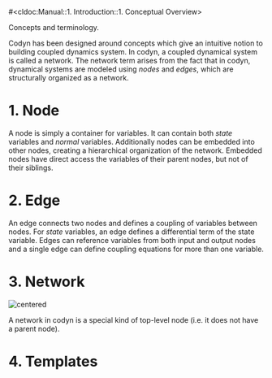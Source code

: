 #<cldoc:Manual::1. Introduction::1. Conceptual Overview>

Concepts and terminology.

Codyn has been designed around concepts which give an intuitive notion to
building coupled dynamics system. In codyn, a coupled dynamical system is called a
network. The network term arises from the fact that in codyn, dynamical systems
are modeled using *nodes* and *edges*, which are structurally organized as
a network.

# 1. Node
A node is simply a container for variables. It can contain both *state*
variables and *normal* variables. Additionally nodes can be embedded into other nodes,
creating a hierarchical organization of the network. Embedded nodes have
direct access the variables of their parent nodes, but not of their siblings.

# 2. Edge
An edge connects two nodes and defines a coupling of variables
between nodes. For *state* variables, an edge defines a differential term of
the state variable. Edges can reference variables from both input and output
nodes and a single edge can define coupling equations for more than one variable.

# 3. Network
![centered][concept]

A network in codyn is a special kind of top-level node (i.e. it does not have
a parent node).

# 4. Templates

[concept]: figures/concept.png
